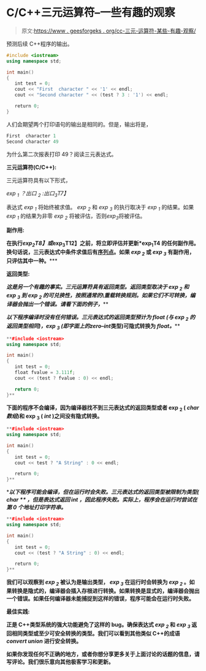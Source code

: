 # C/C++三元运算符–一些有趣的观察

> 原文:[https://www . geesforgeks . org/cc-三元-运算符-某些-有趣-观察/](https://www.geeksforgeeks.org/cc-ternary-operator-some-interesting-observations/)

预测后续 C++程序的输出。

```cpp
#include <iostream>
using namespace std;

int main()
{
   int test = 0;
   cout << "First  character " << '1' << endl;
   cout << "Second character " << (test ? 3 : '1') << endl;

   return 0;
}
```

人们会期望两个打印语句的输出是相同的。但是，输出将是，

```cpp
First  character 1
Second character 49
```

为什么第二次报表打印 49？阅读三元表达式。

**三元运算符(C/C++):**

三元运算符具有以下形式，

*exp <sub>1</sub> ？出口 <sub>2</sub> :出口<sub>3</sub>T7】*

表达式 *exp <sub>1</sub>* 将始终被求值。 *exp <sub>2</sub>* 和 *exp <sub>3</sub>* 的执行取决于 *exp <sub>1</sub>* 的结果。如果 *exp <sub>1</sub>* 的结果为非零 *exp <sub>2</sub>* 将被评估，否则*exp*<sub>*3*</sub>将被评估。

**副作用:**

**在执行*exp<sub>2</sub>T8】或*exp<sub>3</sub>T12】之前，将立即评估并更新*exp<sub>1</sub>T4 的任何副作用。换句话说，三元表达式中条件求值后有[序列点](http://en.wikipedia.org/wiki/Sequence_point)。如果 *exp <sub>2</sub>* 或 *exp <sub>3</sub>* 有副作用，只评估其中一种。*****

****返回类型:****

****这是另一个有趣的事实。三元运算符具有返回类型。返回类型取决于 exp <sub>2</sub> 和 exp <sub>3</sub> 到 exp <sub>2</sub> 的*可兑换性，按照通常的\重载转换规则。如果它们不可转换，编译器会抛出一个错误。请看下面的例子，*****

****以下程序编译时没有任何错误。三元表达式的返回类型预计为 *float* (与 exp <sub>2</sub> 的返回类型相同)，exp <sub>3</sub> (即字面上的*zero–int*类型)可隐式转换为 *float。*****

```cpp
**#include <iostream>
using namespace std;

int main()
{
   int test = 0;
   float fvalue = 3.111f;
   cout << (test ? fvalue : 0) << endl;

   return 0;
}**
```

****下面的程序不会编译，因为编译器找不到三元表达式的返回类型或者 exp <sub>2</sub> ( *char 数组*)和 exp <sub>3</sub> ( *int* )之间没有隐式转换。****

```cpp
**#include <iostream>
using namespace std;

int main()
{
   int test = 0;
   cout << test ? "A String" : 0 << endl;

   return 0;
}**
```

****以下程序可能会编译，但在运行时会失败。三元表达式的返回类型被限制为类型( *char ** ，但是表达式返回 *int* ，因此程序失败。实际上，程序会在运行时尝试在第 0 个地址打印字符串。****

```cpp
**#include <iostream>
using namespace std;

int main()
{
   int test = 0;
   cout << (test ? "A String" : 0) << endl;

   return 0;
}**
```

****我们可以观察到 *exp <sub>2</sub>* 被认为是输出类型， *exp <sub>3</sub>* 在运行时会转换为 *exp <sub>2</sub>* 。如果转换是隐式的，编译器会插入存根进行转换。如果转换是显式的，编译器会抛出一个错误。如果任何编译器未能捕捉到这样的错误，程序可能会在运行时失败。****

******最佳实践:******

****正是 C++类型系统的强大功能避免了这样的 bug。确保表达式 *exp <sub>2</sub>* 和 *exp <sub>3</sub>* 返回相同类型或至少可安全转换的类型。我们可以看到其他类似 C++的成语 *convert union* 进行安全转换。****

****如果你发现任何不正确的地方，或者你想分享更多关于上面讨论的话题的信息，请写评论。我们很乐意向其他极客学习和更新。****